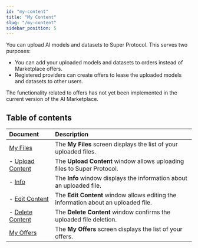 ```yaml
---
id: "my-content"
title: "My Content"
slug: "/my-content"
sidebar_position: 5
---
```


You can upload AI models and datasets to Super Protocol. This serves two purposes:

- You can add your uploaded models and datasets to orders instead of Marketplace offers.
- Registered providers can create offers to lease the uploaded models and datasets to other users.

The functionality related to offers has not yet been implemented in the current version of the AI Marketplace.

## Table of contents

| **Document** | **Description** |
| :- | :- |
| [My Files](/ai-marketplace/my-content/my-files) | The **My Files** screen displays the list of your uploaded files. |
| - [Upload Content](/ai-marketplace/my-content/my-files/upload-content) | The **Upload Content** window allows uploading files to Super Protocol. |
| - [Info](/ai-marketplace/my-content/my-files/info) | The **Info** window displays the information about an uploaded file. |
| - [Edit Content](/ai-marketplace/my-content/my-files/upload-content) | The **Edit Content** window allows editing the information about an uploaded file. |
| - [Delete Content](/ai-marketplace/my-content/my-files/delete-content) | The **Delete Content** window confirms the uploaded file deletion. |
| [My Offers](/ai-marketplace/my-content/my-offers) | The **My Offers** screen displays the list of your offers. |